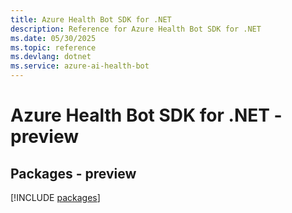 ```yaml
---
title: Azure Health Bot SDK for .NET
description: Reference for Azure Health Bot SDK for .NET
ms.date: 05/30/2025
ms.topic: reference
ms.devlang: dotnet
ms.service: azure-ai-health-bot
---
```

# Azure Health Bot SDK for .NET - preview
## Packages - preview
[!INCLUDE [packages](health-bot-index.md)]